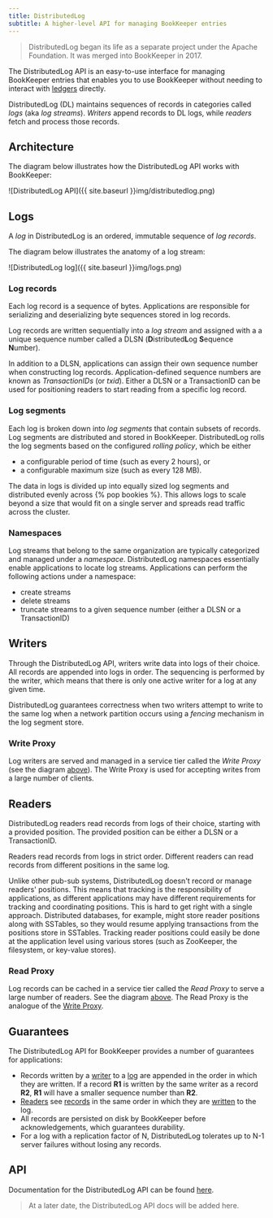 ```yaml
---
title: DistributedLog
subtitle: A higher-level API for managing BookKeeper entries
---
```


> DistributedLog began its life as a separate project under the Apache Foundation. It was merged into BookKeeper in 2017.

The DistributedLog API is an easy-to-use interface for managing BookKeeper entries that enables you to use BookKeeper without needing to interact with [ledgers](../ledger-api) directly.

DistributedLog (DL) maintains sequences of records in categories called *logs* (aka *log streams*). *Writers* append records to DL logs, while *readers* fetch and process those records.

## Architecture

The diagram below illustrates how the DistributedLog API works with BookKeeper:

![DistributedLog API]({{ site.baseurl }}img/distributedlog.png)

## Logs

A *log* in DistributedLog is an ordered, immutable sequence of *log records*.

The diagram below illustrates the anatomy of a log stream:

![DistributedLog log]({{ site.baseurl }}img/logs.png)

### Log records

Each log record is a sequence of bytes. Applications are responsible for serializing and deserializing byte sequences stored in log records.

Log records are written sequentially into a *log stream* and assigned with a a unique sequence number called a DLSN (<strong>D</strong>istributed<strong>L</strong>og <strong>S</strong>equence <strong>N</strong>umber).

In addition to a DLSN, applications can assign their own sequence number when constructing log records. Application-defined sequence numbers are known as *TransactionIDs* (or *txid*). Either a DLSN or a TransactionID can be used for positioning readers to start reading from a specific log record.

### Log segments

Each log is broken down into *log segments* that contain subsets of records. Log segments are distributed and stored in BookKeeper. DistributedLog rolls the log segments based on the configured *rolling policy*, which be either

* a configurable period of time (such as every 2 hours), or
* a configurable maximum size (such as every 128 MB).

The data in logs is divided up into equally sized log segments and distributed evenly across {% pop bookies %}. This allows logs to scale beyond a size that would fit on a single server and spreads read traffic across the cluster.

### Namespaces

Log streams that belong to the same organization are typically categorized and managed under a *namespace*. DistributedLog namespaces essentially enable applications to locate log streams. Applications can perform the following actions under a namespace:

* create streams
* delete streams
* truncate streams to a given sequence number (either a DLSN or a TransactionID)

## Writers

Through the DistributedLog API, writers write data into logs of their choice. All records are appended into logs in order. The sequencing is performed by the writer, which means that there is only one active writer for a log at any given time.

DistributedLog guarantees correctness when two writers attempt to write to the same log when a network partition occurs using a *fencing* mechanism in the log segment store.

### Write Proxy

Log writers are served and managed in a service tier called the *Write Proxy* (see the diagram [above](#architecture)). The Write Proxy is used for accepting writes from a large number of clients.

## Readers

DistributedLog readers read records from logs of their choice, starting with a provided position. The provided position can be either a DLSN or a TransactionID.

Readers read records from logs in strict order. Different readers can read records from different positions in the same log.

Unlike other pub-sub systems, DistributedLog doesn't record or manage readers' positions. This means that tracking is the responsibility of applications, as different applications may have different requirements for tracking and coordinating positions. This is hard to get right with a single approach. Distributed databases, for example, might store reader positions along with SSTables, so they would resume applying transactions from the positions store in SSTables. Tracking reader positions could easily be done at the application level using various stores (such as ZooKeeper, the filesystem, or key-value stores).

### Read Proxy

Log records can be cached in a service tier called the *Read Proxy* to serve a large number of readers. See the diagram [above](#architecture). The Read Proxy is the analogue of the [Write Proxy](#write-proxy).

## Guarantees

The DistributedLog API for BookKeeper provides a number of guarantees for applications:

* Records written by a [writer](#writers) to a [log](#logs) are appended in the order in which they are written. If a record **R1** is written by the same writer as a record **R2**, **R1** will have a smaller sequence number than **R2**.
* [Readers](#readers) see [records](#log-records) in the same order in which they are [written](#writers) to the log.
* All records are persisted on disk by BookKeeper before acknowledgements, which guarantees durability.
* For a log with a replication factor of N, DistributedLog tolerates up to N-1 server failures without losing any records.

## API

Documentation for the DistributedLog API can be found [here](https://bookkeeper.apache.org/distributedlog/docs/latest/user_guide/api/core).

> At a later date, the DistributedLog API docs will be added here.

<!--

The DistributedLog core library is written in Java and interacts with namespaces and logs directly.

### Installation

The BookKeeper Java client library is available via [Maven Central](http://search.maven.org/) and can be installed using [Maven](#maven), [Gradle](#gradle), and other build tools.

### Maven

If you're using [Maven](https://maven.apache.org/), add this to your [`pom.xml`](https://maven.apache.org/guides/introduction/introduction-to-the-pom.html) build configuration file:

```xml
<-- in your <properties> block ->
<bookkeeper.version>{{ site.distributedlog_version }}</bookkeeper.version>

<-- in your <dependencies> block ->
<dependency>
  <groupId>org.apache.bookkeeper</groupId>
  <artifactId>bookkeeper-server</artifactId>
  <version>${bookkeeper.version}</version>
</dependency>
```

### Gradle

If you're using [Gradle](https://gradle.org/), add this to your [`build.gradle`](https://spring.io/guides/gs/gradle/) build configuration file:

```groovy
dependencies {
    compile group: 'org.apache.bookkeeper', name: 'bookkeeper-server', version: '4.11.1'
}

// Alternatively:
dependencies {
    compile 'org.apache.bookkeeper:bookkeeper-server:4.11.1'
}
```

### Namespace API

A DL [namespace](#namespace) is a collection of [log streams](#log-streams). When using the DistributedLog API with BookKeeper, you need to provide your Java client with a namespace URI. That URI consists of three elements:

1. The `distributedlog-bk` scheme
1. A connection string for your BookKeeper cluster. You have three options for the connection string:
   * An entire ZooKeeper connection string, for example `zk1:2181,zk2:2181,zk3:2181`
   * A host and port for one node in your ZooKeeper cluster, for example `zk1:2181`. In general, it's better to provide a full ZooKeeper connection string.
   * If your ZooKeeper cluster can be discovered via DNS, you can provide the DNS name, for example `my-zookeeper-cluster.com`.
1. A path that points to the location where logs are stored. This could be a ZooKeeper [znode](https://zookeeper.apache.org/doc/current/zookeeperOver.html).
  
This is the general structure of a namespace URI:

```shell
distributedlog-bk://{connection-string}/{path}
```

Here are some example URIs:

```shell
distributedlog-bk://zk1:2181,zk2:2181,zk3:2181/my-namespace # Full ZooKeeper connection string
distributedlog-bk://localhost:2181/my-namespace             # Single ZooKeeper node
distributedlog-bk://my-zookeeper-cluster.com/my-namespace   # DNS name for ZooKeeper
```

#### Creating namespaces

In order to create namespaces, you need to use the command-line tool.

```shell
$ 
```

#### Using namespaces

Once you have a namespace URI, you can build a namespace instance, which will be used for operating streams. Use the `DistributedLogNamespaceBuilder` to build a `DistributedLogNamespace` object, passing in a `DistributedLogConfiguration`, a URI, and optionally a stats logger and a feature provider.

```java
DistributedLogConfiguration conf = new DistributedLogConfiguration();
URI uri = URI.create("distributedlog-bk://localhost:2181/my-namespace ");
DistributedLogNamespaceBuilder builder = DistributedLogNamespaceBuilder.newBuilder();
DistributedLogNamespace = builder
        .conf(conf)           // Configuration for the namespace
        .uri(uri)             // URI for the namespace
        .statsLogger(...)     // Stats logger for statistics
        .featureProvider(...) // Feature provider for controlling features
        .build();
```

### Log API

#### Creating logs

You can create a log by calling the `createLog` method on a `DistributedLogNamespace` object, passing in a name for the log. This creates the log under the namespace but does *not* return a handle for operating the log.

```java
DistributedLogNamespace namespace = /* Create namespace */;
try {
    namespace.createLog("test-log");
} catch (IOException e) }
    // Handle the log creation exception
}
```

#### Opening logs

A `DistributedLogManager` handle will be returned when opening a log using the `openLog` function, which takes the name of the log. This handle can be used for writing records to or reading records from the log.

> If the log doesn't exist and `createStreamIfNotExists` is set to `true` in the configuration, the log will be created automatically when writing the first record.

```java
DistributedLogConfiguration conf = new DistributedLogConfiguration();
conf.setCreateStreamIfNotExists(true);
DistributedLogNamespace namespace = DistributedLogNamespace.newBuilder()
        .conf(conf)
        // Other builder attributes
        .build();
DistributedLogManager logManager = namespace.openLog("test-log");
```

Sometimes, applications may open a log with a different configuration from the enclosing namespace. This can be done using the same `openLog` method:

```java
// Namespace configuration
DistributedLogConfiguration namespaceConf = new DistributedLogConfiguration();
conf.setRetentionPeriodHours(24);
URI uri = URI.create("distributedlog-bk://localhost:2181/my-namespace");
DistributedLogNamespace namespace = DistributedLogNamespace.newBuilder()
        .conf(namespaceConf)
        .uri(uri)
        // Other builder attributes
        .build();
// Log-specific configuration
DistributedLogConfiguration logConf = new DistributedLogConfiguration();
logConf.setRetentionPeriodHours(12);
DistributedLogManager logManager = namespace.openLog(
        "test-log",
        Optional.of(logConf),
        Optional.empty()
);
```

#### Deleting logs

The `DistributedLogNamespace` class provides `deleteLog` function that can be used to delete logs. When you delete a lot, the client library will attempt to acquire a lock on the log before deletion. If the log is being written to by an active writer, deletion will fail (as the other writer currently holds the lock).

```java
try {
    namespace.deleteLog("test-log");
} catch (IOException e) {
    // Handle exception
}
```

#### Checking for the existence of a log

Applications can check whether a log exists by calling the `logExists` function.

```java
if (namespace.logExists("test-log")) {
  // Perform some action when the log exists
} else {
  // Perform some action when the log doesn't exist
}
```

#### Listing logs

Applications can retrieve a list of all logs under a namespace using the `getLogs` function.

```java
Iterator<String> logs = namespace.getLogs();
while (logs.hasNext()) {
  String logName = logs.next();
  // Do something with the log name, such as print
}
```

### Writer API

You can write to DistributedLog logs either [synchronously](#writing-to-logs-synchronously) using the `LogWriter` class or [asynchronously](#writing-to-logs-asynchronously) using the `AsyncLogWriter` class.

#### Immediate flush

By default, records are buffered rather than being written immediately. You can disable this behavior and make DL writers write ("flush") entries immediately by adding the following to your configuration object:

```java
conf.setImmediateFlushEnabled(true);
conf.setOutputBufferSize(0);
conf.setPeriodicFlushFrequencyMilliSeconds(0);
```

#### Immediate locking

By default, DL writers can write to a log stream when other writers are also writing to that stream. You can override this behavior and disable other writers from writing to the stream by adding this to your configuration:

```java
conf.setLockTimeout(DistributedLogConstants.LOCK_IMMEDIATE);
```

#### Writing to logs synchronously

To write records to a log synchronously, you need to instantiate a `LogWriter` object using a `DistributedLogManager`. Here's an example:

```java
DistributedLogNamespace namespace = /* Some namespace object */;
DistributedLogManager logManager = namespace.openLog("test-log");
LogWriter writer = logManager.startLogSegmentNonPartitioned();
```

> The DistributedLog library enforces single-writer semantics by deploying a ZooKeeper locking mechanism. If there is only one active writer, subsequent calls to `startLogSegmentNonPartitioned` will fail with an `OwnershipAcquireFailedException`.

Log records represent the data written to a log stream. Each log record is associated with an application-defined [TransactionID](#log-records). This ID must be non decreasing or else writing a record will be rejected with `TransactionIdOutOfOrderException`. The application is allowed to bypass the TransactionID sanity checking by setting `maxIdSanityCheck` to `false` in the configuration. System time and atomic numbers are good candidates for TransactionID.

```java
long txid = 1L;
byte[] data = "some byte array".getBytes();
LogRecord record = new LogRecord(txid, data);
```

Your application can write either a single record, using the `write` method, or many records, using the `writeBulk` method.

```java
// Single record
writer.write(record);

// Bulk write
List<LogRecord> records = Lists.newArrayList();
records.add(record);
writer.writeBulk(records);
```

The write calls return immediately after the records are added into the output buffer of writer. This means that the data isn't guaranteed to be durable until the writer explicitly calls `setReadyToFlush` and `flushAndSync`. Those two calls will first transmit buffered data to the backend, wait for transmit acknowledgements (acks), and commit the written data to make them visible to readers.

```java
// Flush the records
writer.setReadyToFlush();

// Commit the records to make them visible to readers
writer.flushAndSync();
```

Log streams in DistributedLog are endless streams *unless they are sealed*. Endless in this case means that writers can keep writing records to those streams, readers can keep reading from the end of those streams, and the process never stops. Your application can seal a log stream using the `markEndOfStream` method:

```java
writer.markEndOfStream();
```

#### Writing to logs asynchronously

In order to write to DistributedLog logs asynchronously, you need to create an `AsyncLogWriter` instread of a `LogWriter`.

```java
DistributedLogNamespace namespace = /* Some namespace object */;
DistributedLogManager logManager = namespace.openLog("test-async-log");
AsyncLogWriter asyncWriter = logManager.startAsyncLogSegmentNonPartitioned();
```

All writes to `AsyncLogWriter` are non partitioned. The futures representing write results are only satisfied when the data is durably persisted in the stream. A [DLSN](#log-records) will be returned for each write, which is used to represent the position (aka offset) of the record in the log stream. All the records added in order are guaranteed to be persisted in order. Here's an example of an async writer that gathers a list of futures representing multiple async write results:

```java
List<Future<DLSN>> addFutures = Lists.newArrayList();
for (long txid = 1L; txid <= 100L; txid++) {
    byte[] data = /* some byte array */;
    LogRecord record = new LogRecord(txid, data);
    addFutures.add(asyncWriter.write(record));
}
List<DLSN> addResults = Await.result(Future.collect(addFutures));
```

The `AsyncLogWriter` also provides a method for truncating a stream to a given DLSN. This is useful for building replicated state machines that need explicit controls on when the data can be deleted.

```java
DLSN truncateDLSN = /* some DLSN */;
Future<DLSN> truncateFuture = asyncWriter.truncate(truncateDLSN);

// Wait for truncation result
Await.result(truncateFuture);
```

##### Register a listener

Instead of returning a future from write operations, you can also set up a listener that performs assigned actions upon success or failure of the write. Here's an example:

```java
asyncWriter.addEventListener(new FutureEventListener<DLSN>() {
    @Override
    public void onFailure(Throwable cause) {
        // Execute if the attempt fails
    }

    @Override
    public void onSuccess(DLSN value) {
        // Execute if the attempt succeeds
    }
});
```

##### Close the writer

You can close an async writer when you're finished with it like this:

```java
FutureUtils.result(asyncWriter.asyncClose());
```

<!--
TODO: Reader API
-->
